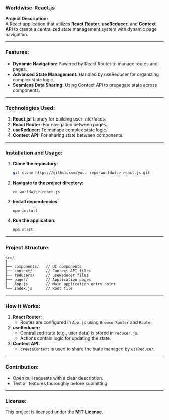 ### Worldwise-React.js

**Project Description:**  
A React application that utilizes **React Router**, **useReducer**, and **Context API** to create a centralized state management system with dynamic page navigation.

---

### **Features:**
- **Dynamic Navigation:** Powered by React Router to manage routes and pages.
- **Advanced State Management:** Handled by useReducer for organizing complex state logic.
- **Seamless Data Sharing:** Using Context API to propagate state across components.

---

### **Technologies Used:**
1. **React.js:** Library for building user interfaces.
2. **React Router:** For navigation between pages.
3. **useReducer:** To manage complex state logic.
4. **Context API:** For sharing state between components.

---

### **Installation and Usage:**
1. **Clone the repository:**
   ```bash
   git clone https://github.com/your-repo/worldwise-react.js.git
   ```
2. **Navigate to the project directory:**
   ```bash
   cd worldwise-react.js
   ```
3. **Install dependencies:**
   ```bash
   npm install
   ```
4. **Run the application:**
   ```bash
   npm start
   ```

---

### **Project Structure:**
```
src/
│
├── components/   // UI components
├── context/      // Context API files
├── reducers/     // useReducer files
├── pages/        // Application pages
├── App.js        // Main application entry point
└── index.js      // Root file
```

---

### **How It Works:**
1. **React Router:**  
   - Routes are configured in `App.js` using `BrowserRouter` and `Route`.
2. **useReducer:**  
   - Centralized state (e.g., user data) is stored in `reducer.js`.
   - Actions contain logic for updating the state.
3. **Context API:**  
   - `createContext` is used to share the state managed by `useReducer`.

---

### **Contribution:**
- Open pull requests with a clear description.
- Test all features thoroughly before submitting.

---

### **License:**  
This project is licensed under the **MIT License**.  

